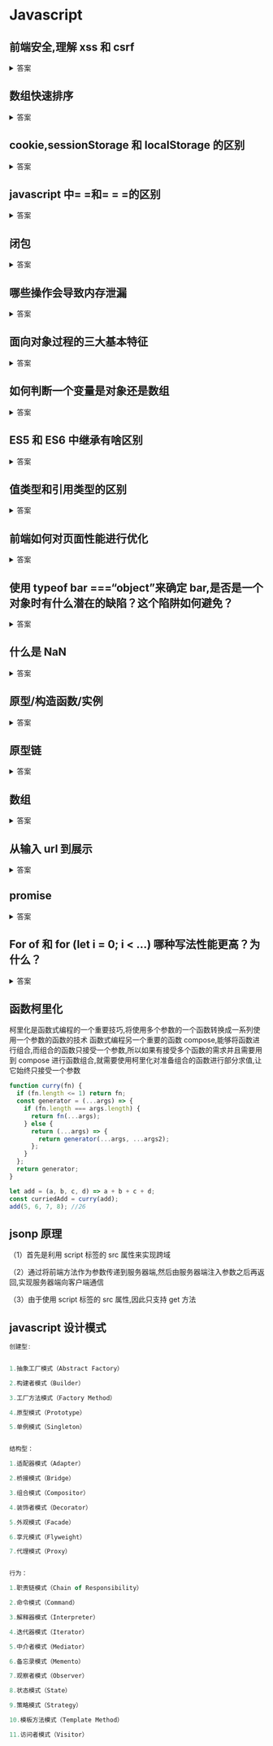 # Javascript

## 前端安全,理解 xss 和 csrf

<details>
<summary>答案</summary>
XSS：跨站脚本攻击

它允许用户将恶意代码植入到提供给其他用户使用的页面中,可以简单的理解为一种 javascript 代码注入.

XSS 的防御措施：

- 1.过滤转义输入输出
- 2.避免使用 eval、new Function 等执行字符串的方法,除非确定字符串和用户输入无关
- 3.使用 cookie 的 httpOnly 属性,加上了这个属性的 cookie 字段,js 是无法进行读写的
- 4.使用 innerHTML、document.write 的时候,如果数据是用户输入的,那么需要对象关键字符进行过滤与转义

CSRF：跨站请求伪造

其实就是网站中的一些提交行为,被黑客利用,在你访问黑客的网站的时候进行操作,会被操作到其他网站上;

CSRF 防御措施：

- 1.检测 http referer 是否是同域名
- 2.避免登录的 session 长时间存储在客户端中
- 3.关键请求使用验证码或者 token 机制

其他的一些攻击方法还有 HTTP 劫持、界面操作劫持

</details>

## 数组快速排序

<details>
<summary>答案</summary>
<pre><code>
function quickSort(arr) {
  //如果数组<=1,则直接返回
  if (arr.length <= 1) {
    return arr;
  }
  var pivotIndex = Math.floor(arr.length / 2);
  //找基准,并把基准从原数组删除
  var pivot = arr.splice(pivotIndex, 1)[0];
  //定义左右数组
  var left = [];
  var right = [];

//比基准小的放在 left,比基准大的放在 right
for (var i = 0; i < arr.length; i++) {
if (arr[i] <= pivot) {
left.push(arr[i]);
} else {
right.push(arr[i]);
}
}
//递归
return quickSort(left).concat([pivot], quickSort(right));
}

</pre></code></details>

## cookie,sessionStorage 和 localStorage 的区别

<details>
<summary>答案</summary>
- cookie在浏览器和服务器间来回传递. sessionStorage和localStorage不会
- sessionStorage和localStorage的存储空间更大；
- sessionStorage和localStorage有更多丰富易用的接口；
- sessionStorage和localStorage各自独立的存储空间；
- sessionStorage：仅在当前浏览器窗口关闭前有效,自然也就不可能持久保持；
- localStorage：始终有效,窗口或浏览器关闭也一直保存,因此用作持久数据
</details>

## javascript 中= =和= = =的区别

<details>
<summary>答案</summary>

一言以蔽之：==先转换类型再比较,===先判断类型,如果不是同一类型直接为 false.

===表示恒等于,比较的两边要绝对的相同

<pre>
<code>
alert(0 == ""); // true

alert(0 == false); // true

alert("" == false); // true

alert(0 === ""); // false

alert(0 === false); // false

alert("" === false); // false
</code>
</pre>

先说 ===,这个比较简单,具体比较规则如下：

1、如果类型不同,就[不相等]

2、如果两个都是数值,并且是同一个值,那么[相等]；(！例外)的是,如果其中至少一个是 NaN,那么[不相等].（判断一个值是否是 NaN,只能用 isNaN()来判断）

3、如果两个都是字符串,每个位置的字符都一样,那么[相等]；否则[不相等].

4、如果两个值都是 true,或者都是 false,那么[相等].

5、如果两个值都引用同一个对象或函数,那么[相等]；否则[不相等].

6、如果两个值都是 null,或者都是 undefined,那么[相等].

再说 ==,具体比较规则如下：

1、如果两个值类型相同,进行 === 比较,比较规则同上

2、如果两个值类型不同,他们可能相等.根据下面规则进行类型转换再比较：

a、如果一个是 null、一个是 undefined,那么[相等].

b、如果一个是字符串,一个是数值,把字符串转换成数值再进行比较.

c、如果任一值是 true,把它转换成 1 再比较；如果任一值是 false,把它转换成 0 再比较.

d、如果一个是对象,另一个是数值或字符串,把对象转换成基础类型的值再比较.对象转换成基础类型,利用它的 toString 或者 valueOf 方法.js 核心内置类,会尝试 valueOf 先于 toString；例外的是 Date,Date 利用的是 toString 转换.非 js 核心的对象,令说（比较麻烦,我也不大懂）

e、任何其他组合（array 数组等）,都[不相等].

</details>

## 闭包

<details>
<summary>答案</summary>

闭包是指在 JavaScript 中,内部函数总是可以访问其所在的外部函数中声明的参数和变量,即使在其外部函数被返回了之后.然后闭包可以把一个局部变量传递到外部供其他函数或是变量使用,也可以把一个变量长时间的保留在系统的内存中

换句话来说函数 A 内部有一个函数 B,函数 B 可以访问到函数 A 中的变量,那么函数 B 就是闭包..

简单的说就是提升作用域

闭包的缺点：

1. 更多的内存消耗
2. 性能问题（跨作用域访问）
3. 滥用闭包函数会造成内存泄露,因为闭包中引用到的包裹函数中定义的变量都永远不会被释放,所以我们应该在必要的时候,及时释放这个闭包函数

闭包优点:

1. JavaScript 允许你使用在当前函数以外定义的变量
2. 即使外部函数已经返回,当前函数仍然可以引用在外部函数所定义的变量
3. 闭包可以更新外部变量的值
4. 用闭包模拟私有方法
   </details>

## 哪些操作会导致内存泄漏

<details>
<summary>答案</summary>

1. setTimeout 的第一个参数使用字符串而非函数的话,会引发内存泄漏.
2. 闭包
3. 控制台日志
4. 循环（在两个对象彼此引用且彼此保留时,就会产生一个循环）

- 意外的全局变量: 无法被回收
- 定时器: 未被正确关闭,导致所引用的外部变量无法被释放
- 事件监听: 没有正确销毁 (低版本浏览器可能出现)
- 闭包: 会导致父级中的变量无法被释放
- dom 引用: dom 元素被删除时,内存中的引用未被正确清空

可用 chrome 中的 timeline 进行内存标记,可视化查看内存的变化情况,找出异常点.

</details>

## 面向对象过程的三大基本特征

<details>
<summary>答案</summary>
继承,多态,封装
</details>

## 如何判断一个变量是对象还是数组

<details>
<summary>答案</summary>
<pre><code>
prototype.toString.call(),
  这个方法兼容性最好,
  千万不要使用typeof,
  都会返回object;
</code></pre>
</details>

## ES5 和 ES6 中继承有啥区别

<details>
<summary>答案</summary>
ES5 的继承时通过 prototype 或构造函数机制来实现.ES5 的继承实质上是先创建子类的实例对象,然后再将父类的方法添加到 this 上（Parent.apply(this)）.

ES6 的继承机制完全不同,实质上是先创建父类的实例对象 this（所以必须先调用父类的 super()方法）,然后再用子类的构造函数修改 this.

具体的：ES6 通过 class 关键字定义类,里面有构造方法,类之间通过 extends 关键字实现继承.子类必须在 constructor 方法中调用 super 方法,否则新建实例报错.因为子类没有自己的 this 对象,而是继承了父类的 this 对象,然后对其进行加工.如果不调用 super 方法,子类得不到 this 对象

</details>

## 值类型和引用类型的区别

<details>
<summary>答案</summary>

（1）值类型：

1.占用空间固定,保存在栈中（当一个方法执行时,每个方法都会建立自己的内存栈,在这个方法内定义的变量将会逐个放入这块栈内存里,随着方法的执行结束,这个方法的内存栈也将自然销毁了.因此,所有在方法中定义的变量都是放在栈内存中的；栈中存储的是基础变量以及一些对象的引用变量,基础变量的值是存储在栈中,而引用变量存储在栈中的是指向堆中的数组或者对象的地址,这就是为何修改引用类型总会影响到其他指向这个地址的引用变量）

2.保存与复制的是值本身

3.保存与复制的是值本身

4.使用 typeof 检测数据的类型

5.基本类型数据是值类型

（2）引用类型：

1.占用空间不固定,保存在堆中（当我们在程序中创建一个对象时,这个对象将被保存到运行时数据区中,以便反复利用（因为对象的创建成本通常较大）,这个运行时数据区就是堆内存.堆内存中的对象不会随方法的结束而销毁,即使方法结束后,这个对象还可能被另一个引用变量所引用（方法的参数传递时很常见）,则这个对象依然不会被销毁,只有当一个对象没有任何引用变量引用它时,系统的垃圾回收机制才会在核实的时候回收它.）

2.保存与复制的是指向对象的一个指针

3.使用 instanceof 检测数据类型

4.使用 new()方法构造出的对象是引用型

</details>

## 前端如何对页面性能进行优化

<details>
<summary>答案</summary>

1.减少 http 请求

2.减少 http 请求大小

3.将 CSS 或 JavaScript 放到外部文件中,避免使用 `<style>`或者`<script>`标签直接引入（根据实际文件大小和业务场景来选择)

4.避免页面空的 href 和 src

5.为 HTML 指定 Cache-Control 或 Expires

6.合理设置 Etag 和 Last-Modified

7.减少页面重定向

8.使用静态资源分域存放来增加下载并行数

9.使用静态资源 CDN 来存储文件

10.使用 CDN Combo 下载传输内容

11.使用可缓存的 AJAX

12.使用 GET 来完成 AJAX 请求

13.减少 Cookie 的大小并进行 Cookie 隔离

14.缩小 favicon.ico 并缓存

15.推荐使用异步 JavaScript 资源

16.消除阻塞渲染的 CSS 及 JavaScript

17.避免使用 CSSimport 引用加载 CSS

</details>

## 使用 typeof bar ===“object”来确定 bar,是否是一个对象时有什么潜在的缺陷？这个陷阱如何避免？

<details>
<summary>答案</summary>
<pre><code>
如果bar的值为null的话,这样的话判断依旧成立,故错误
1.bar是个函数
console.log((bar !== null) && ((typeof bar === "object") || (typeof bar === "function")));
2.bar是个数组
console.log((bar !== null) && (typeof bar === "object") && (toString.call(bar) !== "[object Array]"));

ES5
console.log(Array.isArray(bar));
</code></pre>

</details>

## 什么是 NaN

<details>
<summary>答案</summary>
<pre><code>
Number.isNaN();
</code></pre>
</details>

## 原型/构造函数/实例

<details>
<summary>答案</summary>

- 原型(prototype): 一个简单的对象,用于实现对象的 属性继承.可以简单的理解成对象的爹.在 Firefox 和 Chrome 中,每个 JavaScript 对象中都包含一个**proto** (非标准)的属性指向它爹(该对象的原型),可 obj.**proto**进行访问.
- 构造函数: 可以通过 new 来 新建一个对象 的函数.
- 实例: 通过构造函数和 new 创建出来的对象,便是实例. 实例通过**proto**指向原型,通过 constructor 指向构造函数.

<pre><code>

//实例
const dog = new Object();
</code></pre>

则此时, dog, 构造函数为 Object,我们知道,构造函数拥有一个 prototype 的属性指向原型,因此原型为:

<pre><code>
//原型
const prototype = Object.prototype;
</code></pre>

这里我们可以看出关系

<pre><code>

实例.__proto__ === 原型;

原型.constructor === 构造函数;

构造函数.prototype === 原型;

实例.constructorr === 构造函数;
</code></pre>

![image](https://user-gold-cdn.xitu.io/2019/2/14/168e9d9b940c4c6f?imageView2/0/w/1280/h/960/format/webp/ignore-error/1)

</details>

## 原型链

<details>
<summary>答案</summary>

原型链是由原型对象组成,每个对象都有 **proto** 属性,指向了创建该对象的构造函数的原型,**proto** 将对象连接起来组成了原型链.是一个用来实现继承和共享属性的有限的对象链.

- 属性查找机制: 当查找对象的属性时,如果实例对象自身不存在该属性,则沿着原型链往上一级查找,找到时则输出,不存在时,则继续沿着原型链往上一级查找,直至最顶级的原型对象 Object.prototype,如还是没找到,则输出 undefined；
- 属性修改机制: 只会修改实例对象本身的属性,如果不存在,则进行添加该属性,如果需要修改原型的属性时,则可以用: b.prototype.x = 2；但是这样会造成所有继承于该对象的实例的属性发生改变.
  </details>

## 数组

<details>
<summary>答案</summary>
- map: 遍历数组,返回回调返回值组成的新数组
- forEach: 无法 break,可以用 try/catch 中 throw new Error 来停止
- filter: 过滤
- some: 有一项返回 true,则整体为 true
- every: 有一项返回 false,则整体为 false
- join: 通过指定连接符生成字符串
- push / pop: 末尾推入和弹出,改变原数组, 返回推入/弹出项
- unshift / shift: 头部推入和弹出,改变原数组,返回操作项
- sort(fn) / reverse: 排序与反转,改变原数组
- concat: 连接数组,不影响原数组, 浅拷贝
- slice(start, end): 返回截断后的新数组,不改变原数组
- splice(start, number, value...): 返回删除元素组成的数组,value 为插入项,改变原数组
- indexOf / lastIndexOf(value, fromIndex): 查找数组项,返回对应的下标
- reduce / reduceRight(fn(prev, cur), defaultPrev): 两两执行,prev 为上次化简函数的 return 值,cur 为当前值(从第二项开始)
- 数组乱序：

<pre><code>

var arr = [1, 2, 3, 4, 5, 6, 7, 8, 9, 10];
arr.sort(function() {
  return Math.random() - 0.5;
});
</code></pre>

- 数组拆解: flat: [1,[2,3]] --> [1, 2, 3]

<pre><code>

arr.prototype.flat = function() {
  this.toString()
    .split(",")
    .map((item) => +item);
};
</code></pre>
</details>

## 从输入 url 到展示

<details>
<summary>答案</summary>
- DNS 解析
- TCP 三次握手
- 发送请求,分析 url,设置请求报文(头,主体)
- 服务器返回请求的文件 (html)
- 浏览器渲染

- HTML parser --> DOM Tree
  - 标记化算法,进行元素状态的标记
  - dom 树构建
- CSS parser --> Style Tree
  - 解析 css 代码,生成样式树
- attachment --> Render Tree
  - 结合 dom 树 与 style 树,生成渲染树
- layout: 布局
- GPU painting: 像素绘制页面
  </details>

## promise

<details>
<summary>答案</summary>
Promise 是异步编程的一种解决方案,比传统的解决方案——回调函数和事件——更合理和更强大.
Promise 对象有以下两个特点.

- （1）对象的状态不受外界影响.Promise 对象代表一个异步操作,有三种状态：pending（进行中）、fulfilled（已成功）和 rejected（已失败）.只有异步操作的结果,可以决定当前是哪一种状态,任何其他操作都无法改变这个状态.这也是 Promise 这个名字的由来,它的英语意思就是“承诺”,表示其他手段无法改变.

- （2）一旦状态改变,就不会再变,任何时候都可以得到这个结果.Promise 对象的状态改变,只有两种可能：从 pending 变为 fulfilled 和从 pending 变为 rejected.只要这两种情况发生,状态就凝固了,不会再变了,会一直保持这个结果,这时就称为 resolved（已定型）.如果改变已经发生了,你再对 Promise 对象添加回调函数,也会立即得到这个结果.这与事件（Event）完全不同,事件的特点是,如果你错过了它,再去监听,是得不到结果的.
- 简单例子

<pre><code>
function timeout(ms) {
  return new Promise((resolve, reject) => {
    setTimeout(resolve, ms, "done");
  });
}

timeout(100).then((value) => {
  console.log(value);
});
</code></pre>
</details>

## For of 和 for (let i = 0; i < ...) 哪种写法性能更高？为什么？

<details>
<summary>答案</summary>
for > for-of > for-in
`for-in`循环除了遍历数组元素以外,还会遍历自定义属性。
`for-of`循环不会循环对象的`key`，只会循环出数组的`value`，因此`for-of`不能循环遍历普通对象。
`for-of`和`for-in`的`key`是`String`类型，有转换过程，开销比较大，但是`for`循环的i是`Number`类型，开销较小。
不过`for-of`语法在内存占用上也有一定的优势。
</details>

## 函数柯里化

柯里化是函数式编程的一个重要技巧,将使用多个参数的一个函数转换成一系列使用一个参数的函数的技术
函数式编程另一个重要的函数 compose,能够将函数进行组合,而组合的函数只接受一个参数,所以如果有接受多个函数的需求并且需要用到 compose 进行函数组合,就需要使用柯里化对准备组合的函数进行部分求值,让它始终只接受一个参数

```js
function curry(fn) {
  if (fn.length <= 1) return fn;
  const generator = (...args) => {
    if (fn.length === args.length) {
      return fn(...args);
    } else {
      return (...args) => {
        return generator(...args, ...args2);
      };
    }
  };
  return generator;
}

let add = (a, b, c, d) => a + b + c + d;
const curriedAdd = curry(add);
add(5, 6, 7, 8); //26
```

## jsonp 原理

（1）首先是利用 script 标签的 src 属性来实现跨域

（2）通过将前端方法作为参数传递到服务器端,然后由服务器端注入参数之后再返回,实现服务器端向客户端通信

（3）由于使用 script 标签的 src 属性,因此只支持 get 方法

## javascript 设计模式

```js
创建型:


1.抽象工厂模式（Abstract Factory）

2.构建者模式（Builder）

3.工厂方法模式（Factory Method）

4.原型模式（Prototype）

5.单例模式（Singleton）


结构型：

1.适配器模式（Adapter）

2.桥接模式（Bridge）

3.组合模式（Compositor）

4.装饰者模式（Decorator）

5.外观模式（Facade）

6.享元模式（Flyweight）

7.代理模式（Proxy）


行为：

1.职责链模式（Chain of Responsibility）

2.命令模式（Command）

3.解释器模式（Interpreter）

4.迭代器模式（Iterator）

5.中介者模式（Mediator）

6.备忘录模式（Memento）

7.观察者模式（Observer）

8.状态模式（State）

9.策略模式（Strategy）

10.模板方法模式（Template Method）

11.访问者模式（Visitor）

```

 <Vssue title="interview-js" />
